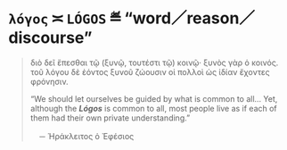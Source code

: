 # `λόγος` ≍ `LÓGOS` ≝ “word／reason／discourse”
> διὸ δεῖ ἕπεσθαι τῷ (ξυνῷ, τουτέστι τῷ) κοινῷ· 
> ξυνὸς γὰρ ὁ κοινός. 
> τοῦ λόγου δὲ ἐόντος ξυνοῦ ζώουσιν οἱ πολλοὶ ὡς ἰδίαν ἔχοντες φρόνησιν. 
> 
> “We should let ourselves be guided by what is common to all… Yet, although the **_Lógos_** is common to all, most people live as if each of them had their own private understanding.”
> 
>  － Ἡράκλειτος ὁ Ἐφέσιος

